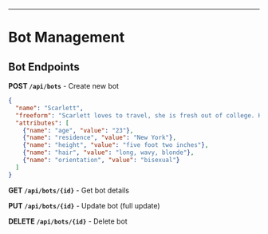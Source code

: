 ---

# Bot Management

<div class="text-sm">

## Bot Endpoints

**POST `/api/bots`** - Create new bot
```json
{
  "name": "Scarlett",
  "freeform": "Scarlett loves to travel, she is fresh out of college. Her personality is shy but flirty.",
  "attributes": [
    {"name": "age", "value": "23"},
    {"name": "residence", "value": "New York"},
    {"name": "height", "value": "five foot two inches"},
    {"name": "hair", "value": "long, wavy, blonde"},
    {"name": "orientation", "value": "bisexual"}
  ]
}
```

**GET `/api/bots/{id}`** - Get bot details

**PUT `/api/bots/{id}`** - Update bot (full update)

**DELETE `/api/bots/{id}`** - Delete bot


</div>
